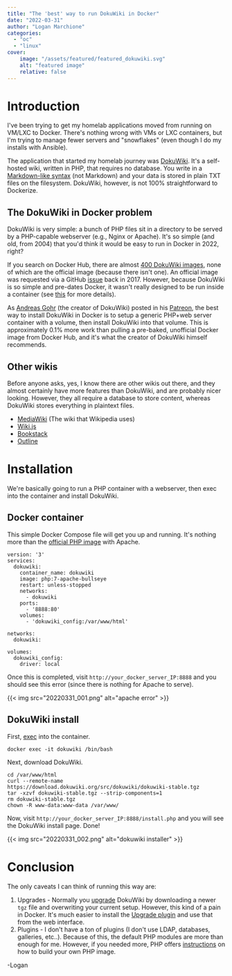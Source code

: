 ```yaml
---
title: "The 'best' way to run DokuWiki in Docker"
date: "2022-03-31"
author: "Logan Marchione"
categories:
  - "oc"
  - "linux"
cover:
    image: "/assets/featured/featured_dokuwiki.svg"
    alt: "featured image"
    relative: false
---
```


# Introduction

I've been trying to get my homelab applications moved from running on VM/LXC to Docker. There's nothing wrong with VMs or LXC containers, but I'm trying to manage fewer servers and "snowflakes" (even though I do my installs with Ansible).

The application that started my homelab journey was [DokuWiki](https://www.dokuwiki.org/). It's a self-hosted wiki, written in PHP, that requires no database. You write in a [Markdown-like syntax](https://www.dokuwiki.org/wiki:syntax) (not Markdown) and your data is stored in plain TXT files on the filesystem. DokuWiki, however, is not 100% straightforward to Dockerize.

## The DokuWiki in Docker problem

DokuWiki is very simple: a bunch of PHP files sit in a directory to be served by a PHP-capable webserver (e.g., Nginx or Apache). It's so simple (and old, from 2004) that you'd think it would be easy to run in Docker in 2022, right?

If you search on Docker Hub, there are almost [400 DokuWiki images](https://hub.docker.com/search?q=dokuwiki&type=image), none of which are the official image (because there isn't one). An official image was requested via a GitHub [issue](https://github.com/splitbrain/dokuwiki/issues/1896) back in 2017. However, because DokuWiki is so simple and pre-dates Docker, it wasn't really designed to be run inside a container (see [this](https://github.com/splitbrain/dokuwiki/issues/791) for more details).

As [Andreas Gohr](https://www.splitbrain.org/) (the creator of DokuWiki) posted in his [Patreon](https://www.patreon.com/posts/running-dokuwiki-42961375), the best way to install DokuWiki in Docker is to setup a generic PHP+web server container with a volume, then install DokuWiki into that volume. This is approximately 0.1% more work than pulling a pre-baked, unofficial Docker image from Docker Hub, and it's what the creator of DokuWiki himself recommends.

## Other wikis

Before anyone asks, yes, I know there are other wikis out there, and they almost certainly have more features than DokuWiki, and are probably nicer looking. However, they all require a database to store content, whereas DokuWiki stores everything in plaintext files.

- [MediaWiki](https://www.mediawiki.org/wiki/MediaWiki) (The wiki that Wikipedia uses)
- [Wiki.js](https://js.wiki/)
- [Bookstack](https://www.bookstackapp.com/)
- [Outline](https://www.getoutline.com/)

# Installation

We're basically going to run a PHP container with a webserver, then exec into the container and install DokuWiki.

## Docker container

This simple Docker Compose file will get you up and running. It's nothing more than the [official PHP image](https://hub.docker.com/_/php) with Apache.

```
version: '3'
services:
  dokuwiki:
    container_name: dokuwiki
    image: php:7-apache-bullseye
    restart: unless-stopped
    networks:
      - dokuwiki
    ports:
      - '8888:80'
    volumes:
      - 'dokuwiki_config:/var/www/html'

networks:
  dokuwiki:

volumes:
  dokuwiki_config:
    driver: local
```

Once this is completed, visit `http://your_docker_server_IP:8888` and you should see this error (since there is nothing for Apache to serve).

{{< img src="20220331_001.png" alt="apache error" >}}

## DokuWiki install

First, [exec](https://docs.docker.com/engine/reference/commandline/exec/) into the container.

```
docker exec -it dokuwiki /bin/bash
```

Next, download DokuWiki.
```
cd /var/www/html
curl --remote-name https://download.dokuwiki.org/src/dokuwiki/dokuwiki-stable.tgz
tar -xzvf dokuwiki-stable.tgz --strip-components=1
rm dokuwiki-stable.tgz
chown -R www-data:www-data /var/www/
```

Now, visit `http://your_docker_server_IP:8888/install.php` and you will see the DokuWiki install page. Done!

{{< img src="20220331_002.png" alt="dokuwiki installer" >}}

# Conclusion

The only caveats I can think of running this way are:

1. Upgrades - Normally you [upgrade](https://www.dokuwiki.org/install:upgrade) DokuWiki by downloading a newer `tgz` file and overwriting your current setup. However, this kind of a pain in Docker. It's much easier to install the [Upgrade plugin](https://www.dokuwiki.org/plugin:upgrade) and use that from the web interface.
1. Plugins - I don't have a ton of plugins (I don't use LDAP, databases, galleries, etc..). Because of this, the default PHP modules are more than enough for me. However, if you needed more, PHP offers [instructions](https://github.com/docker-library/docs/blob/master/php/README.md#how-to-install-more-php-extensions) on how to build your own PHP image.

\-Logan